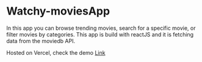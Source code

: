 # Watchy-moviesApp
In this app you can browse trending movies, search for a specific movie, or filter movies by categories.
This app is build with reactJS and it is fetching data from the moviedb API.

Hosted on Vercel, check the demo [Link](https://watchy-movies-app.vercel.app/)
